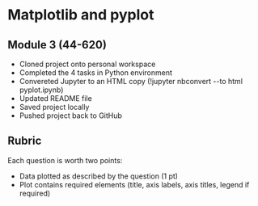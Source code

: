 # Matplotlib and pyplot
## Module 3 (44-620)

- Cloned project onto personal workspace
- Completed the 4 tasks in Python environment
- Convereted Jupyter to an HTML copy (!jupyter nbconvert --to html pyplot.ipynb)
- Updated README file
- Saved project locally
- Pushed project back to GitHub


## Rubric

Each question is worth two points: 

* Data plotted as described by the question (1 pt)
* Plot contains required elements (title, axis labels, axis titles, legend if required)
